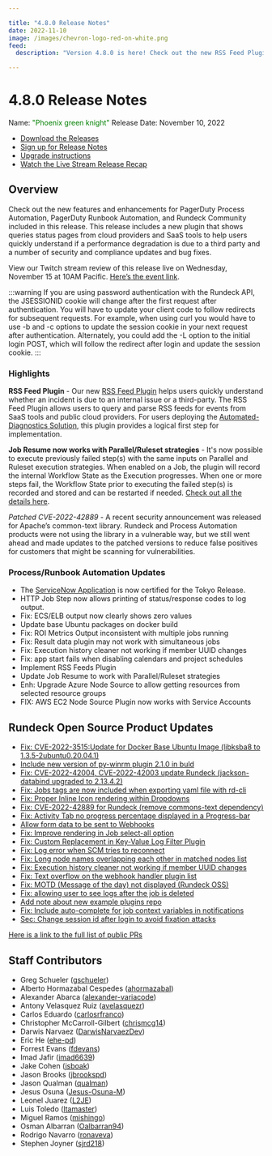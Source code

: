 ```yaml
---

title: "4.8.0 Release Notes"
date: 2022-11-10
image: /images/chevron-logo-red-on-white.png
feed:
  description: "Version 4.8.0 is here! Check out the new RSS Feed Plugin that will help streamline Automated Diagnostics and Resume Jobs using Ruleset and Parallel Strategies."

---
```


# 4.8.0 Release Notes

Name: <span style="color: green"><span class="glyphicon glyphicon-knight"></span> "Phoenix green knight"</span>
Release Date: November 10, 2022

- [Download the Releases](https://download.rundeck.com/)
- [Sign up for Release Notes](https://www.rundeck.com/release-notes-signup)
- [Upgrade instructions](/upgrading/) 
- [Watch the Live Stream Release Recap](https://youtu.be/UgOePLEIcfw)


<VidStack src="youtube/UgOePLEIcfw"/>

## Overview

Check out the new features and enhancements for PagerDuty Process Automation, PagerDuty Runbook Automation, and Rundeck Community included in this release. This release includes a new plugin that shows queries status pages from cloud providers and SaaS tools to help users quickly understand if a performance degradation is due to a third party and a number of security and compliance updates and bug fixes.

View our Twitch stream review of this release live on Wednesday, November 15 at 10AM Pacific. [Here’s the event link](https://www.twitch.tv/pagerduty/schedule?seriesID=792f972e-f876-4135-b6c2-6ea30a5c0330).

:::warning
If you are using password authentication with the Rundeck API, the JSESSIONID cookie will change after the first request after authentication. You will have to update your client code to follow redirects for subsequent requests. For example, when using curl you would have to use -b and -c options to update the session cookie in your next request after authentication. Alternately, you could add the -L option to the initial login POST, which will follow the redirect after login and update the session cookie.
:::
### Highlights

**RSS Feed Plugin** - Our new [RSS Feed Plugin](/manual/workflow-steps/rss-feed-plugin.md) helps users quickly understand whether an incident is due to an internal issue or a third-party. The RSS Feed Plugin allows users to query and parse RSS feeds for events from SaaS tools and public cloud providers. For users deploying the [Automated-Diagnostics Solution](/learning/solutions/automated-diagnostics/index.md), this plugin provides a logical first step for implementation.

**Job Resume now works with Parallel/Ruleset strategies** - It's now possible to execute previously failed step(s) with the same inputs on Parallel and Ruleset execution strategies.  When enabled on a Job, the plugin will record the internal Workflow State as the Execution progresses. When one or more steps fail, the Workflow State prior to executing the failed step(s) is recorded and stored and can be restarted if needed.  [Check out all the details here](/manual/execution-lifecycle/job-resume.md).

_Patched CVE-2022-42889_ - A recent security announcement was released for Apache’s common-text library. Rundeck and Process Automation products were not using the library in a vulnerable way, but we still went ahead and made updates to the patched versions to reduce false positives for customers that might be scanning for vulnerabilities.

### Process/Runbook Automation Updates

* The [ServiceNow Application](/manual/integrations/servicenow-app.md) is now certified for the Tokyo Release.
* HTTP Job Step now allows printing of status/response codes to log output.
* Fix: ECS/ELB output now clearly shows zero values
* Update base Ubuntu packages on docker build
* Fix: ROI Metrics Output inconsistent with multiple jobs running
* Fix: Result data plugin may not work with simultaneous jobs
* Fix: Execution history cleaner not working if member UUID changes
* Fix: app start fails when disabling calendars and project schedules
* Implement RSS Feeds Plugin
* Update Job Resume to work with Parallel/Ruleset strategies
* Enh: Upgrade Azure Node Source to allow getting resources from selected resource groups
* FIX: AWS EC2 Node Source Plugin now works with Service Accounts


## Rundeck Open Source Product Updates

* [Fix: CVE-2022-3515:Update for Docker Base Ubuntu Image (libksba8 to 1.3.5-2ubuntu0.20.04.1) ](https://github.com/rundeck/rundeck/pull/7981)
* [Include new version of py-winrm plugin 2.1.0 in buld](https://github.com/rundeck/rundeck/pull/7980)
* [Fix: CVE-2022-42004, CVE-2022-42003 update Rundeck (jackson-databind upgraded to 2.13.4.2)](https://github.com/rundeck/rundeck/pull/7977)
* [Fix: Jobs tags are now included when exporting yaml file with rd-cli](https://github.com/rundeck/rundeck/pull/7976)
* [Fix: Proper Inline Icon rendering within Dropdowns](https://github.com/rundeck/rundeck/pull/7975)
* [Fix: CVE-2022-42889 for Rundeck (remove commons-text dependency)](https://github.com/rundeck/rundeck/pull/7972)
* [Fix: Activity Tab no progress percentage displayed in a Progress-bar](https://github.com/rundeck/rundeck/pull/7971)
* [Allow form data to be sent to Webhooks](https://github.com/rundeck/rundeck/pull/7969)
* [Fix: Improve rendering in Job select-all option](https://github.com/rundeck/rundeck/pull/7967)
* [Fix: Custom Replacement in Key-Value Log Filter Plugin](https://github.com/rundeck/rundeck/pull/7966)
* [Fix: Log error when SCM tries to reconnect](https://github.com/rundeck/rundeck/pull/7962)
* [Fix: Long node names overlapping each other in matched nodes list](https://github.com/rundeck/rundeck/pull/7956)
* [Fix: Execution history cleaner not working if member UUID changes](https://github.com/rundeck/rundeck/pull/7952)
* [Fix: Text overflow on the webhook handler plugin list](https://github.com/rundeck/rundeck/pull/7950)
* [Fix: MOTD (Message of the day) not displayed (Rundeck OSS)](https://github.com/rundeck/rundeck/pull/7935)
* [Fix: allowing user to see logs after the job is deleted](https://github.com/rundeck/rundeck/pull/7929)
* [Add note about new example plugins repo](https://github.com/rundeck/rundeck/pull/7891)
* [Fix: Include auto-complete for job context variables in notifications](https://github.com/rundeck/rundeck/pull/7886)
* [Sec: Change session id after login to avoid fixation attacks](https://github.com/rundeck/rundeck/pull/7884)


[Here is a link to the full list of public PRs](https://github.com/rundeck/rundeck/pulls?q=is%3Apr+milestone%3A4.8.0+is%3Aclosed)

## Staff Contributors

* Greg Schueler ([gschueler](https://github.com/gschueler))
* Alberto Hormazabal Cespedes ([ahormazabal](https://github.com/ahormazabal))
* Alexander Abarca ([alexander-variacode](https://github.com/alexander-variacode))
* Antony Velasquez Ruiz ([avelasquezr](https://github.com/avelasquezr))
* Carlos Eduardo ([carlosrfranco](https://github.com/carlosrfranco))
* Christopher McCarroll-Gilbert ([chrismcg14](https://github.com/chrismcg14))
* Darwis Narvaez ([DarwisNarvaezDev](https://github.com/DarwisNarvaezDev))
* Eric He ([ehe-pd](https://github.com/ehe-pd))
* Forrest Evans ([fdevans](https://github.com/fdevans))
* Imad Jafir ([imad6639](https://github.com/imad6639))
* Jake Cohen ([jsboak](https://github.com/jsboak))
* Jason Brooks ([jbrookspd](https://github.com/jbrookspd))
* Jason Qualman ([qualman](https://github.com/qualman))
* Jesus Osuna ([Jesus-Osuna-M](https://github.com/Jesus-Osuna-M))
* Leonel Juarez ([L2JE](https://github.com/L2JE))
* Luis Toledo ([ltamaster](https://github.com/ltamaster))
* Miguel Ramos ([mishingo](https://github.com/mishingo))
* Osman Albarran ([Oalbarran94](https://github.com/Oalbarran94))
* Rodrigo Navarro ([ronaveva](https://github.com/ronaveva))
* Stephen Joyner ([sjrd218](https://github.com/sjrd218))
